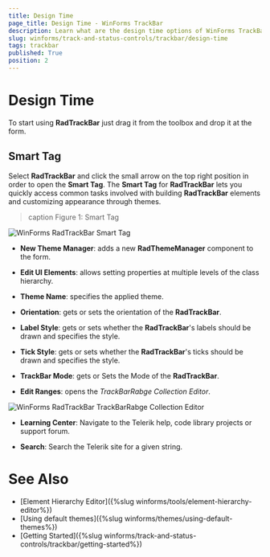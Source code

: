 ```yaml
---
title: Design Time
page_title: Design Time - WinForms TrackBar
description: Learn what are the design time options of WinForms TrackBar. 
slug: winforms/track-and-status-controls/trackbar/design-time
tags: trackbar
published: True
position: 2
---
```


# Design Time

To start using **RadTrackBar** just drag it from the toolbox and drop it at the form.
 
## Smart Tag

Select **RadTrackBar** and click the small arrow on the top right position in order to open the __Smart Tag__. The __Smart Tag__ for **RadTrackBar** lets you quickly access common tasks involved with building **RadTrackBar** elements and customizing appearance through themes.

>caption Figure 1: Smart Tag

![WinForms RadTrackBar Smart Tag](images/trackbar-design-time001.png)

* __New Theme Manager__: adds a new __RadThemeManager__ component to the form.
            
* __Edit UI Elements__: allows setting properties at multiple levels of the class hierarchy.
            
* __Theme Name__: specifies the applied theme.

* __Orientation__: gets or sets the orientation of the **RadTrackBar**.
            
* __Label Style__: gets or sets whether the **RadTrackBar**'s labels should be drawn and specifies the style.

* __Tick Style__: gets or sets whether the **RadTrackBar**'s ticks should be drawn and specifies the style.

* __TrackBar Mode__: gets or Sets the Mode of the **RadTrackBar**.

* __Edit Ranges__: opens the *TrackBarRabge Collection Editor*.

![WinForms RadTrackBar TrackBarRabge Collection Editor](images/trackbar-design-time002.png)
           
* __Learning Center__: Navigate to the Telerik help, code library projects or support forum.

* __Search__: Search the Telerik site for a given string.         
        
# See Also

* [Element Hierarchy Editor]({%slug winforms/tools/element-hierarchy-editor%})
* [Using default themes]({%slug winforms/themes/using-default-themes%})
* [Getting Started]({%slug winforms/track-and-status-controls/trackbar/getting-started%})	

